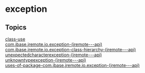 # exception

## Topics

[class-use](./class-use)  
[com.jbase.jremote.io.exception-(jremote---api)](./com.jbase.jremote.io.exception-(jremote---api))  
[com.jbase.jremote.io.exception-class-hierarchy-(jremote---api)](./com.jbase.jremote.io.exception-class-hierarchy-(jremote---api))  
[unexpectedcharacterexception-(jremote---api)](./unexpectedcharacterexception-(jremote---api))  
[unknowntypeexception-(jremote---api)](./unknowntypeexception-(jremote---api))  
[uses-of-package-com.jbase.jremote.io.exception-(jremote---api)](./uses-of-package-com.jbase.jremote.io.exception-(jremote---api))  

